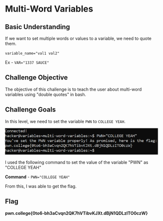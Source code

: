 # Multi-Word Variables

## Basic Understanding

If we want to set multiple words or values to a variable, we need to quote them.

`variable_name="val1 val2"`

Ex - `VAR="1337 SAUCE"`

## Challenge Objective

The objective of this challenge is to teach the user about  multi-word variables using "double quotes" in bash.

## Challenge Goals

In this level, we need to set the variable `PWN` to `COLLEGE YEAH`.

![Error in loading image](image-2.png)

I used the following command to set the value of the variable "PWN" as "COLLEGE YEAH"

**Command** - `PWN="COLLEGE YEAH"`

From this, I was able to get the flag.

## Flag

**pwn.college{0to6-bh3aCvqn2QK7hVTibvKJXt.dBjN1QDLzITO0czW}**








